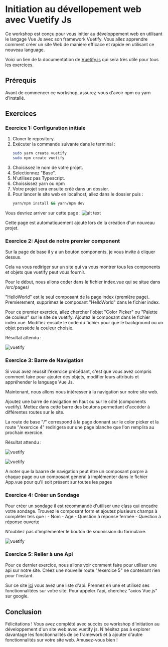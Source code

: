 # Initiation au dévellopement web avec Vuetify Js

Ce workshop est conçu pour vous initier au développement web en utilisant le langage Vue Js avec son framework Vuetify. Vous allez apprendre comment créer un site Web de manière efficace et rapide en utilisant ce nouveau language.

Voici un lien de la documentation de [Vuetify.js](https://vuetifyjs.com/en/getting-started/installation/) qui sera très utile pour tous les exercices.

## Prérequis

Avant de commencer ce workshop, assurez-vous d'avoir npm ou yarn d'installé.

## Exercices

### Exercice 1: Configuration initiale

1. Cloner le repository.
2. Exécuter la commande suivante dans le terminal :
   ```bash
   sudo yarn create vuetify
   sudo npm create vuetify
   ```
3. Choisissez le nom de votre projet.
4. Selectionnez "Base".
5. N'utilisez pas Typescript.
6. Choississez yarn ou npm
6. Votre projet sera ensuite créé dans un dossier.
7. Pour lancer le site web en localhost, allez dans le dossier puis :
    ```bash
    yarn/npm install && yarn/npm dev
    ```

Vous devriez arriver sur cette page :
![alt text](https://cours.brosseau.ovh/assets/vuetify-projet.D-aXqQn_.jpg)

Cette page est automatiquement ajouté lors de la création d'un nouveau projet.

### Exercice 2: Ajout de notre premier component

Sur la page de base il y a un bouton components, je vous invite à cliquer dessus.

Cela va vous rediriger sur un site qui va vous montrer tous les components et objets que vuetify peut vous fournir.

Pour le début, nous allons coder dans le fichier index.vue qui se situe dans /src/pages/

"HelloWorld" est le seul composant de la page index (première page).
Premierement, supprimez le composant "HelloWorld" dans le fichier index.

Pour ce premier exercice, allez chercher l'objet "Color Picker" ou "Palette de couleur" sur le site de vuetify. Ajoutez le composant dans le fichier index.vue. Modifiez ensuite le code du fichier pour que le background ou un objet possède la couleur choisie.

Résultat attendu :

![vuetify](https://github.com/comeduparcloc/HUB-Workshop_vuejs/assets/114906835/ab8bfe07-74cc-492e-8c5c-ed5af8fa6e65)

### Exercice 3: Barre de Navigation

Si vous avez reussit l'exercice précédant, c'est que vous avez compris comment faire pour ajouter des objets, modifier leurs attributs et appréhender le language Vue Js.

Maintenant, nous allons nous intéresser à la navigation sur notre site web.

Ajoutez une barre de navigation en haut ou sur le côté (components vuetify). Mettez dans cette barre des boutons permettant d'accéder à différentes routes sur le site.

La route de base "/" correspond à la page donnant sur le color picker et la route "/exercice 4" redirigera sur une page blanche que l'on remplira au prochain exercice.

Résultat attendu :

![vuetify](https://github.com/comeduparcloc/HUB-Workshop_vuejs/assets/114906835/b1f3d619-9d02-44ca-8fc2-1c2bd010f6b0)

![vuetify](https://github.com/comeduparcloc/HUB-Workshop_vuejs/assets/114906835/c3f19d9e-8394-4029-9bea-627625e577e0)

A noter que la baarre de navigation peut être un composant porpre à chaque page ou un composant général à implémenter dans le fichier App.vue pour qu'il soit présent sur toutes les pages

### Exercice 4: Créer un Sondage

Pour créer un sondage il est recommandé d'utiliser une class qui encadre votre sondage. Trouvez le composant form et ajoutez plusieurs champs à compléter tels que :
    - Nom
    - Age
    - Question à réponse fermée
    - Question à réponse ouverte

N'oubliez pas d'implémenter le bouton de soumission du formulaire.

![vuetify](https://github.com/comeduparcloc/HUB-Workshop_vuejs/assets/114914472/1001636b-6f5f-4cf7-b66a-0179d6833bf3)


### Exercice 5: Relier à une Api

Pour ce dernier exercice, nous allons voir comment faire pour utiliser une api sur notre site. Créez une nouvelle route "/exercice 5" ne contenant rien pour l'instant.

Sur ce site [ici](https://www.geeksforgeeks.org/free-apis-list/) vous avez une liste d'api. Prennez en une et utilisez ses fonctionnalitées sur votre site. Pour appeler l'api, cherchez "axios Vue.js" sur google.

## Conclusion

Félicitations ! Vous avez complété avec succès ce workshop d'initiation au développement d'un site web avec vuetify js. N'hésitez pas à explorer davantage les fonctionnalités de ce framework et à ajouter d'autre fonctionnalités sur votre site web. Amusez-vous bien !
